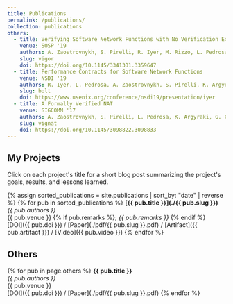```yaml
---
title: Publications
permalink: /publications/
collection: publications
others:
  - title: Verifying Software Network Functions with No Verification Expertise
    venue: SOSP '19
    authors: A. Zaostrovnykh, S. Pirelli, R. Iyer, M. Rizzo, L. Pedrosa, K. Argyraki, G. Candea
    slug: vigor
    doi: https://doi.org/10.1145/3341301.3359647
  - title: Performance Contracts for Software Network Functions
    venue: NSDI '19
    authors: R. Iyer, L. Pedrosa, A. Zaostrovnykh, S. Pirelli, K. Argyraki, G. Candea
    slug: bolt
    doi: https://www.usenix.org/conference/nsdi19/presentation/iyer
  - title: A Formally Verified NAT
    venue: SIGCOMM '17
    authors: A. Zaostrovnykh, S. Pirelli, L. Pedrosa, K. Argyraki, G. Candea
    slug: vignat
    doi: https://doi.org/10.1145/3098822.3098833
---
```


## My Projects

Click on each project's title for a short blog post summarizing the project's goals, results, and lessons learned.

{% assign sorted_publications = site.publications | sort_by: "date" | reverse %}
{% for pub in sorted_publications %}
  **[{{ pub.title }}](./{{ pub.slug }})** <br>
  *{{ pub.authors }}* <br>
  {{ pub.venue }} {% if pub.remarks %}; *{{ pub.remarks }}* {% endif %} <br>
  [DOI]({{ pub.doi }}) / [Paper](./pdf/{{ pub.slug }}.pdf) / [Artifact]({{ pub.artifact }}) / [Video]({{ pub.video }})
{% endfor %}


## Others

{% for pub in page.others %}
  **{{ pub.title }}** <br>
  *{{ pub.authors }}* <br>
  {{ pub.venue }} <br>
  [DOI]({{ pub.doi }}) / [Paper](./pdf/{{ pub.slug }}.pdf)
{% endfor %}
